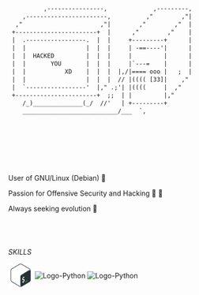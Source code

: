 
<h2 align="center"> <br/> </h2> 
<br><br/>

              ,----------------,             ,---------,           
        ,-----------------------,          ,"        ,"|           
      ,"                      ,"|        ,"        ,"  |           
     +-----------------------+  |      ,"        ,"    |           
     |  .-----------------.  |  |     +---------+      |           
     |  |                 |  |  |     | -==----'|      |           
     |  |  HACKED         |  |  |     |         |      |           
     |  |       YOU       |  |  |     |`---=    |      |           
     |  |           XD    |  |  |  |,/|==== ooo |   ;  |         
     |  |                 |  |  |  // |(((( [33]|    ,"            
     |  `-----------------'  |," .;'| |((((     |  ,"              
     +-----------------------+  ;;  | |         |,"     
        /_)______________(_/  //'   | +---------+                  
        ___________________________/___  `,                             

<h2 align="center"> <br/> </h2> 
<br><br/>

<div align="left">

User of GNU/Linux (Debian) 🐧

Passion for Offensive Security and Hacking 🐀️ 🚩

Always seeking evolution 🚀

<h2 align="center"> <br/> </h2> 
<div align="left">
  
 *SKILLS*
 
<div style="display: inline_block">
<img align="center" alt="Logo-Bash" height="50" width="50" src="https://raw.githubusercontent.com/devicons/devicon/master/icons/bash/bash-original.svg">
<img align="center" alt="Logo-Python" height="50" width=default src="https://img.icons8.com/ios-filled/2x/sql.png">
<img align="center" alt="Logo-Python" height="50" width=default src="https://isocpp.org/assets/images/cpp_logo.png">
</div> 

<br>

<h2 align="center">  </h2> 
